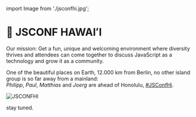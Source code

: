 import Image from './jsconfhi.jpg';

# :wave: JSCONF HAWAIʻI

Our mission: Get a fun, unique and welcoming environment where diversity thrives and 
attendees can come together to discuss JavaScript as a technology and grow it as a community.

One of the beautiful places on Earth, 12.000 km from Berlin, no other island group is so far away from a mainland:   
*Philipp*, *Paul*, *Matthias* and *Joerg* are ahead of Honolulu, [#JSConfHi](https://twitter.com/search?f=tweets&vertical=default&q=jsconfhi).

<img src={Image} alt="JSCONFHI" />
  
<p>stay tuned.</p>
